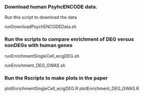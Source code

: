 
### Download human PsyhcENCODE data. 

 Run this script to download the data 

runDownloadPsychENCODEData.sh


### Run the scripts to compare enrichment of DEG versus nonDEGs with human genes

runEnrichmentSingleCell_ecigDEG.sh

runEnrichment_DEG_GWAS.sh


### Run the Rscripts to make plots in the paper
plotEnrichmentSingleCell_ecigDEG.R
plotEnrichment_DEG_GWAS.R
		


